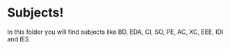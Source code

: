 # Subjects!
In this folder you will find subjects like BD, EDA, CI, SO, PE, AC, XC, EEE, IDI and IES
